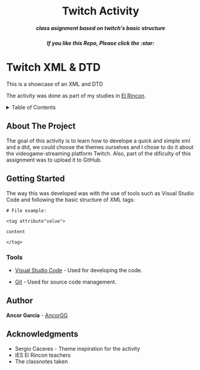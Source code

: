 
<h1 align="center">Twitch Activity</h1>


<h5 align="center">class asignment based on twitch's basic structure</h3>

<h5 align="center">If you like this Repo, Please click the :star:</h3>


# Twitch XML & DTD

This is a showcase of an XML and DTD

The activity was done as part of my studies in 
[El Rincon](https://www3.gobiernodecanarias.org/medusa/edublog/ieselrincon/).

<details>
  <summary>Table of Contents</summary>
  <ol>
    <li>
      <a href="#about-the-project">About The Project</a>
    </li>
    <li>
      <a href="#getting-started">Getting Started</a>
    </li>
    <li><a href="#Tools">Tools Used</a></li>
    <li><a href="#Authors">Authors</a></li>
    <li><a href="#acknowledgments">Acknowledgments</a></li>
  </ol>
</details>



## About The Project

The goal of this activity is to learn how to develope a quick and simple xml and a dtd,
we could choose the themes ourselves and I chose to do it about the videogame-streaming platform
Twitch. Also, part of the dificulty of this assignment was to upload it to GitHub.

## Getting Started

The way this was developed was with the use of tools such as Visual Studio Code and following the
basic structure of XML tags:

```shell
# File example:

<tag attribute"value">

content

</tag>
```

### Tools

- [Visual Studio Code](https://code.visualstudio.com) - Used for developing the code.

- [Git](https://code.visualstudio.com) - Used for source code management.

## Author

**Ancor García** - [AncorGG](https://github.com/AncorGG)

## Acknowledgments

  - Sergio Cáceres - Theme inspiration for the activity
  - IES El Rincon teachers
  - The classnotes taken


  